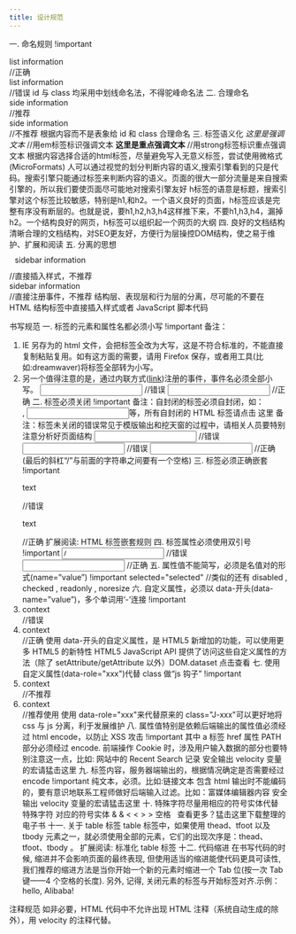 ```yaml
---
title: 设计规范
---
```


一. 命名规则 !important

<div id="list-inbox" class="mail-list">list information</div>  //正确
<div id="listInbox" class="mailList">list information</div>  //错误
id 与 class 均采用中划线命名法，不得驼峰命名法
二. 合理命名
<div id="sidebar">side information</div>  //推荐
<div id="col-left">side information</div>  //不推荐
根据内容而不是表象给 id 和 class 合理命名
三. 标签语义化
<em>这里是强调文本</em>  //用em标签标识强调文本
<strong>这里是重点强调文本</strong>  //用strong标签标识重点强调文本
根据内容选择合适的html标签，尽量避免写入无意义标签，尝试使用微格式(MicroFormats)
人可以通过视觉的划分判断内容的语义,搜索引擎看到的只是代码。搜索引擎只能通过标签来判断内容的语义。页面的很大一部分流量是来自搜索引擎的，所以我们要使页面尽可能地对搜索引擎友好
h标签的语意是标题，搜索引擎对这个标签比较敏感，特别是h1,和h2。一个语义良好的页面，h标签应该是完整有序没有断层的。也就是说，要h1,h2,h3,h4这样推下来，不要h1,h3,h4，漏掉h2。一个结构良好的网页，h标签可以组织起一个网页的大纲
四. 良好的文档结构
清晰合理的文档结构，对SEO更友好，方便行为层操控DOM结构，使之易于维护、扩展和阅读
五. 分离的思想
<div style="padding:10px">sidebar information </div>  //直接插入样式，不推荐
<div onclick="showMenu()">sidebar information </div>  //直接注册事件，不推荐
结构层、表现层和行为层的分离，尽可能的不要在 HTML 结构标签中直接插入样式或者 JavaScript 脚本代码

书写规范
一. 标签的元素和属性名都必须小写 !important
备注：

1. IE 另存为的 html 文件，会把标签全改为大写，这是不符合标准的，不能直接复制粘贴复用。如有这方面的需要，请用 Firefox 保存，或者用工具(比如:dreamwaver)将标签全部转为小写。
2. 另一个值得注意的是，通过内联方式(<a href="#" onmouseover="" >link</a>)注册的事件，事件名必须全部小写。
   <INPUT NAME="inputX" VALUE="" onMouseOver="fn()" /> //错误
   <input name="inputX" value="" onmouseover="fn()" /> //正确
   二. 标签必须关闭 !important
   备注：自封闭的标签必须自封闭，如：<br />, <input />等，所有自封闭的 HTML 标签请点击 这里
   备注：标签未关闭的错误常见于模版输出和挖天窗的过程中，请相关人员要特别注意分析好页面结构
   <input name="inputX" value=""> //错误
   <input name="inputX" value=""></input> //错误
   <input name="inputX" value="" /> //正确 (最后的斜杠“/”与前面的字符串之间要有一个空格)
   三. 标签必须正确嵌套 !important
   <div><p>text</div></p> //错误
   <div><p>text</p></div> //正确
   扩展阅读: HTML 标签嵌套规则
   四. 标签属性必须使用双引号 !important
   <input name='a' id=b value= /> //错误
   <input name="a" id="b" value="" /> //正确
   五. 属性值不能简写，必须是名值对的形式(name=”value”) !important
   selected="selected" //类似的还有 disabled , checked , readonly , noresize
   六. 自定义属性，必须以 data-开头(data-name=”value”)，多个单词用‘-’连接 !important
   <li name="a" value="b" fid="1234" country-code="cn">context</li> //错误
   <li data-name="a" data-value="b" data-fid="1234" data-country-code="cn">context</li> //正确
   使用 data-开头的自定义属性，是 HTML5 新增加的功能，可以使用更多 HTML5 的新特性
   HTML5 JavaScript API 提供了访问这些自定义属性的方法（除了 setAttribute/getAttribute 以外）DOM.dataset 点击查看
   七. 使用自定义属性(data-role="xxx")代替 class 做“js 钩子” !important
   <li class="J-item">context</li> //不推荐
   <li data-role="item">context</li> //推荐使用
   使用 data-role="xxx"来代替原来的 class="J-xxx"可以更好地将 css 与 js 分离，利于发展维护
   八. 属性值特别是依赖后端输出的属性值必须经过 html encode，以防止 XSS 攻击 !important
   其中 a 标签 href 属性 PATH 部分必须经过 encode.
   前端操作 Cookie 时，涉及用户输入数据的部分也要特别注意这一点，比如: 网站中的 Recent Search 记录
   安全输出 velocity 变量的宏请猛击这里
   九. 标签内容，服务器端输出的，根据情况确定是否需要经过 encode !important
   纯文本，必须。比如:链接文本
   包含 html 输出时不能编码的，要有意识地联系工程师做好后端输入过滤。比如：富媒体编辑器内容
   安全输出 velocity 变量的宏请猛击这里
   十. 特殊字符尽量用相应的符号实体代替
   特殊字符 对应的符号实体
   & &amp;
   < &lt; > &gt;
   空格 &nbsp;
   查看更多？猛击这里下载整理的电子书
   十一. 关于 table 标签
   table 标签中，如果使用 thead、tfoot 以及 tbody 元素之一，就必须使用全部的元素，它们的出现次序是：thead、tfoot、tbody 。
   扩展阅读: 标准化 table 标签
   十二. 代码缩进
   在书写代码的时候, 缩进并不会影响页面的最终表现, 但使用适当的缩进能使代码更具可读性, 我们推荐的缩进方法是当你开始一个新的元素时缩进一个 Tab 位(按一次 Tab 键——4 个空格的长度). 另外, 记得, 关闭元素的标签与开始标签对齐.示例：
   <div class="container">
   hello, Alibaba!
   </div>

注释规范
如非必要，HTML 代码中不允许出现 HTML 注释（系统自动生成的除外），用 velocity 的注释代替。
